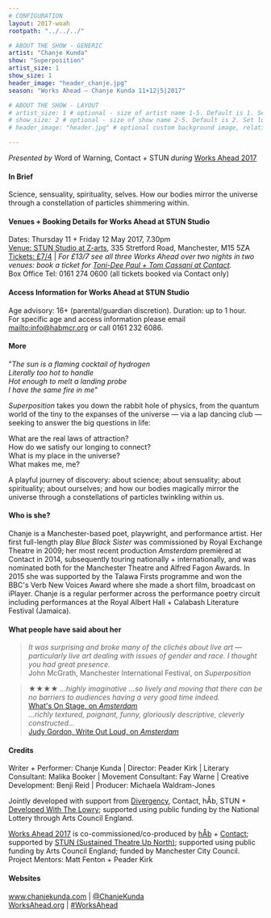 ```yaml
---
# CONFIGURATION
layout: 2017-woah
rootpath: "../../../"

# ABOUT THE SHOW - GENERIC
artist: "Chanje Kunda"
show: "Superposition"
artist_size: 1
show_size: 1
header_image: "header_chanje.jpg"
season: "Works Ahead — Chanje Kunda 11+12|5|2017"

# ABOUT THE SHOW - LAYOUT
# artist_size: 1 # optional - size of artist name 1-5. Default is 1. Set longer names to lower values
# show_size: 2 # optional - size of show name 2-5. Default is 2. Set longer names to lower values
# header_image: "header.jpg" # optional custom background image, relative to current page

---
```

*Presented by* Word of Warning, Contact + STUN *during* [Works Ahead 2017](/current/2017-worksahead)      
         
#### In Brief                      
Science, sensuality, spirituality, selves. How our bodies mirror the universe through a constellation of particles shimmering within.           
           
#### Venues + Booking Details for Works Ahead at STUN Studio        
Dates: Thursday 11 + Friday 12 May 2017, 7.30pm          
<a href="" target="_blank">Venue: STUN Studio at Z-arts</a>, 335 Stretford Road, Manchester, M15 5ZA         
<a href="http://contactmcr.com/whats-on/72292-works-ahead-at-stun-studio/booking" target="_blank">Tickets: £7/4</a> | *For £13/7 see all three Works Ahead over two nights in two venues: book a ticket for <a href="http://contactmcr.com/whats-on/72092-works-ahead-at-contact/booking" target="_blank">Toni-Dee Paul + Tom Cassani at Contact</a>.*          
Box Office Tel: 0161 274 0600 (all tickets booked via Contact only)        
        
#### Access Information for Works Ahead at STUN Studio           
Age advisory: 16+ (parental/guardian discretion). Duration: up to 1 hour.<br>For specific age and access information please email <mailto:info@habmcr.org> or call 0161 232 6086.        
        
#### More              
"*The sun is a flaming cocktail of hydrogen<br>Literally too hot to handle<br>Hot enough to melt a landing probe<br>I have the same fire in me*"         
          
*Superposition* takes you down the rabbit hole of physics, from the quantum world of the tiny to the expanses of the universe — via a lap dancing club — seeking to answer the big questions in life:          
           
What are the real laws of attraction?<br>How do we satisfy our longing to connect?<br>What is my place in the universe?<br>What makes me, me?                
           
A playful journey of discovery: about science; about sensuality; about spirituality; about ourselves; and how our bodies magically mirror the universe through a constellations of particles twinkling within us.            
          
#### Who is she?             
Chanje is a Manchester-based poet, playwright, and performance artist. Her first full-length play *Blue Black Sister* was commissioned by Royal Exchange Theatre in 2009; her most recent production *Amsterdam* premièred at Contact in 2014, subsequently touring nationally + internationally, and was nominated both for the Manchester Theatre and Alfred Fagon Awards. In 2015 she was supported by the Talawa Firsts programme and won the BBC's Verb New Voices Award where she made a short film, broadcast on iPlayer. Chanje is a regular performer across the performance poetry circuit including performances at the Royal Albert Hall + Calabash Literature Festival (Jamaica).              
          
#### What people have said about her               
>*It was surprising and broke many of the clichés about live art — particularly live art dealing with issues of gender and race. I thought you had great presence.*<br>John McGrath, Manchester International Festival, on *Superposition*              
             
>★★★★ *…highly imaginative …so lively and moving that there can be no barriers to audiences having a very good time indeed.*<br><a href="http://www.whatsonstage.com/manchester-theatre/reviews/amsterdam-contact-manchester_35979.html" target="_blank">What's On Stage, on *Amsterdam*</a>        
>*…richly textured, poignant, funny, gloriously descriptive, cleverly constructed…*<br><a href="http://www.writeoutloud.net/public/blogentry.php?blogentryid=44624" target="_blank">Judy Gordon, Write Out Loud, on *Amsterdam*</a>
           
#### Credits     
Writer + Performer: Chanje Kunda | Director: Peader Kirk | Literary Consultant: Malika Booker | Movement Consultant: Fay Warne | Creative Development: Benji Reid | Producer: Michaela Waldram-Jones          
               
Jointly developed with support from [Divergency](/archive/2016-divergency), Contact, hÅb, STUN + <a href="http://www.thelowry.com/artists-partners/artist-development-programme/developed-with" target="_blank">Developed With The Lowry</a>; supported using public funding by the National Lottery through Arts Council England.           
         
[Works Ahead 2017](/current/2017-worksahead) is co-commissioned/co-produced by [hÅb](/hab) + <a href="http://contactmcr.com" target="_blank">Contact</a>; supported by <a href="http://stunlive.com" target="_blank">STUN (Sustained Theatre Up North)</a>; supported using public funding by Arts Council England; funded by Manchester City Council.<br>Project Mentors: Matt Fenton + Peader Kirk        
        
#### Websites         
<a href="http://www.chanjekunda.com" target="_blank">www.chanjekunda.com</a> | <a href="http://twitter.com/ChanjeKunda" target="_blank">@ChanjeKunda</a><br><a href="http://worksahead.org" target="_blank">WorksAhead.org</a> | <a href="http://twitter.com/hashtag/WorksAhead" target="_blank">#WorksAhead</a>
